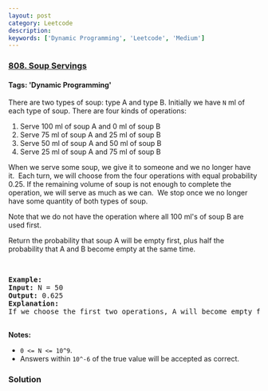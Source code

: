 ```yaml
---
layout: post
category: Leetcode
description: 
keywords: ['Dynamic Programming', 'Leetcode', 'Medium']
---
```

### [808. Soup Servings](https://leetcode.com/problems/soup-servings)

#### Tags: 'Dynamic Programming'

<div class="content__u3I1 question-content__JfgR"><div><p>There are two types of soup: type A and type B. Initially we have <code>N</code> ml of each type of soup. There are four kinds of operations:</p>
<ol>
<li>Serve 100 ml of soup A and 0 ml of soup B</li>
<li>Serve 75 ml of soup A and 25 ml of soup B</li>
<li>Serve 50 ml of soup A and 50 ml of soup B</li>
<li>Serve 25 ml of soup A and 75 ml of soup B</li>
</ol>
<p>When we serve some soup, we give it to someone and we no longer have it.  Each turn, we will choose from the four operations with equal probability 0.25. If the remaining volume of soup is not enough to complete the operation, we will serve as much as we can.  We stop once we no longer have some quantity of both types of soup.</p>
<p>Note that we do not have the operation where all 100 ml's of soup B are used first.  </p>
<p>Return the probability that soup A will be empty first, plus half the probability that A and B become empty at the same time.</p>
<p> </p>
<pre><strong>Example:</strong>
<strong>Input:</strong> N = 50
<strong>Output:</strong> 0.625
<strong>Explanation:</strong> 
If we choose the first two operations, A will become empty first. For the third operation, A and B will become empty at the same time. For the fourth operation, B will become empty first. So the total probability of A becoming empty first plus half the probability that A and B become empty at the same time, is 0.25 * (1 + 1 + 0.5 + 0) = 0.625.

</pre>
<p><strong>Notes: </strong></p>
<ul>
<li><code>0 &lt;= N &lt;= 10^9</code>. </li>
<li>Answers within <code>10^-6</code> of the true value will be accepted as correct.</li>
</ul>
</div></div>

### Solution
